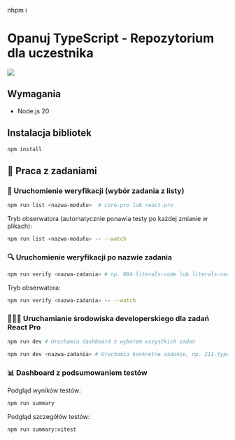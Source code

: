 nhpm i
# Opanuj TypeScript - Repozytorium dla uczestnika

![](https://opanujtypescript.pl/img/logo-main.jpg)

## Wymagania

- Node.js 20

## Instalacja bibliotek

```bash
npm install
```

## 🚀 Praca z zadaniami

### 📝 Uruchomienie weryfikacji (wybór zadania z listy)

```bash
npm run list <nazwa-modułu>  # core-pro lub react-pro
```

Tryb obserwatora (automatycznie ponawia testy po każdej zmianie w plikach):

```bash
npm run list <nazwa-modułu> -- --watch
```

### 🔍 Uruchomienie weryfikacji po nazwie zadania

```bash
npm run verify <nazwa-zadania> # np. 004-literals-code lub literals-code
```

Tryb obserwatora:

```bash
npm run verify <nazwa-zadania> -- --watch
```

### 🧑🏻‍💻 Uruchamianie środowiska developerskiego dla zadań React Pro

```bash
npm run dev # Uruchamia dashboard z wyborem wszystkich zadań

npm run dev <nazwa-zadania> # Uruchamia konkretne zadanie, np. 211-type-props lub type-props
```

### 📊 Dashboard z podsumowaniem testów

Podgląd wyników testów:

```bash
npm run summary
```

Podgląd szczegółów testów:

```bash
npm run summary:vitest
```
